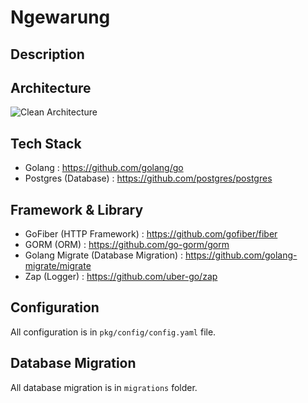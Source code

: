# Ngewarung
## Description
## Architecture
![Clean Architecture](architecture.png)
## Tech Stack
- Golang : https://github.com/golang/go
- Postgres (Database) : https://github.com/postgres/postgres
## Framework & Library
- GoFiber (HTTP Framework) : https://github.com/gofiber/fiber
- GORM (ORM) : https://github.com/go-gorm/gorm
- Golang Migrate (Database Migration) : https://github.com/golang-migrate/migrate
- Zap (Logger) : https://github.com/uber-go/zap
## Configuration
All configuration is in `pkg/config/config.yaml` file.
## Database Migration
All database migration is in `migrations` folder.